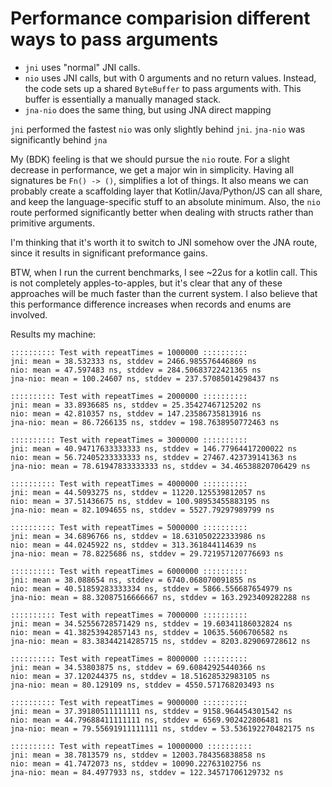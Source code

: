 # Performance comparision different ways to pass arguments

- `jni` uses "normal" JNI calls.
- `nio` uses JNI calls, but with 0 arguments and no return values.
  Instead, the code sets up a shared `ByteBuffer` to pass arguments with.
  This buffer is essentially a manually managed stack.
- `jna-nio` does the same thing, but using JNA direct mapping

`jni` performed the fastest
`nio` was only slightly behind `jni`.
`jna-nio` was significantly behind `jna`

My (BDK) feeling is that we should pursue the `nio` route.  For a slight decrease in performance, we
get a major win in simplicity.  Having all signatures be `Fn() -> ()`, simplifies a lot of things.
It also means we can probably create a scaffolding layer that Kotlin/Java/Python/JS can all share,
and keep the language-specific stuff to an absolute minimum.  Also, the `nio` route performed
significantly better when dealing with structs rather than primitive arguments.

I'm thinking that it's worth it to switch to JNI somehow over the JNA route, since it results in
significant preformance gains.

BTW, when I run the current benchmarks, I see ~22us for a kotlin call.  This is not completely
apples-to-apples, but it's clear that any of these approaches will be much faster than the current
system.  I also believe that this performance difference increases when records and enums are
involved.

Results my machine:

```
:::::::::: Test with repeatTimes = 1000000 ::::::::::
jni: mean = 38.532333 ns, stddev = 2466.985576446869 ns
nio: mean = 47.597483 ns, stddev = 284.50683722421365 ns
jna-nio: mean = 100.24607 ns, stddev = 237.57085014298437 ns

:::::::::: Test with repeatTimes = 2000000 ::::::::::
jni: mean = 33.8936685 ns, stddev = 25.35427467125202 ns
nio: mean = 42.810357 ns, stddev = 147.23586735813916 ns
jna-nio: mean = 86.7266135 ns, stddev = 198.7638950772463 ns

:::::::::: Test with repeatTimes = 3000000 ::::::::::
jni: mean = 40.94717633333333 ns, stddev = 146.77964417200022 ns
nio: mean = 56.72405233333333 ns, stddev = 27467.423739141363 ns
jna-nio: mean = 78.61947833333333 ns, stddev = 34.46538820706429 ns

:::::::::: Test with repeatTimes = 4000000 ::::::::::
jni: mean = 44.5093275 ns, stddev = 11220.125539812057 ns
nio: mean = 37.51436675 ns, stddev = 100.98953455883195 ns
jna-nio: mean = 82.1094655 ns, stddev = 5527.79297989799 ns

:::::::::: Test with repeatTimes = 5000000 ::::::::::
jni: mean = 34.6896766 ns, stddev = 18.631050222333986 ns
nio: mean = 44.0245922 ns, stddev = 313.361844114639 ns
jna-nio: mean = 78.8225686 ns, stddev = 29.721957120776693 ns

:::::::::: Test with repeatTimes = 6000000 ::::::::::
jni: mean = 38.088654 ns, stddev = 6740.068070091855 ns
nio: mean = 40.51859283333334 ns, stddev = 5866.556687654979 ns
jna-nio: mean = 88.32087516666667 ns, stddev = 163.2923409282288 ns

:::::::::: Test with repeatTimes = 7000000 ::::::::::
jni: mean = 34.52556728571429 ns, stddev = 19.60341186032824 ns
nio: mean = 41.38253942857143 ns, stddev = 10635.5606706582 ns
jna-nio: mean = 83.38344214285715 ns, stddev = 8203.829069728612 ns

:::::::::: Test with repeatTimes = 8000000 ::::::::::
jni: mean = 34.53803875 ns, stddev = 69.60842925440366 ns
nio: mean = 37.120244375 ns, stddev = 18.51628532983105 ns
jna-nio: mean = 80.129109 ns, stddev = 4550.571768203493 ns

:::::::::: Test with repeatTimes = 9000000 ::::::::::
jni: mean = 37.39180511111111 ns, stddev = 9158.964454301542 ns
nio: mean = 44.79688411111111 ns, stddev = 6569.902422806481 ns
jna-nio: mean = 79.55691911111111 ns, stddev = 53.536192270482175 ns

:::::::::: Test with repeatTimes = 10000000 ::::::::::
jni: mean = 38.7813579 ns, stddev = 12003.784356838858 ns
nio: mean = 41.7472073 ns, stddev = 10090.22763102756 ns
jna-nio: mean = 84.4977933 ns, stddev = 122.34571706129732 ns
```
